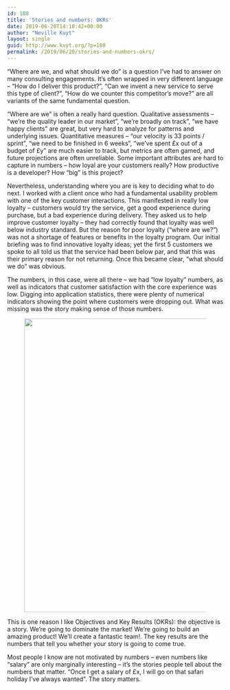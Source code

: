 ```yaml
---
id: 180
title: 'Stories and numbers: OKRs'
date: 2019-06-20T14:10:42+00:00
author: "Neville Kuyt"
layout: single
guid: http://www.kuyt.org/?p=180
permalink: /2019/06/20/stories-and-numbers-okrs/
---
```

&#8220;Where are we, and what should we do&#8221; is a question I&#8217;ve had to answer on many consulting engagements. It&#8217;s often wrapped in very different language &#8211; &#8220;How do I deliver this product?&#8221;, &#8220;Can we invent a new service to serve this type of client?&#8221;, &#8220;How do we counter this competitor&#8217;s move?&#8221; are all variants of the same fundamental question.

&#8220;Where are we&#8221; is often a really hard question. Qualitative assessments &#8211; &#8220;we&#8217;re the quality leader in our market&#8221;, &#8220;we&#8217;re broadly on track&#8221;, &#8220;we have happy clients&#8221; are great, but very hard to analyze for patterns and underlying issues. Quantitative measures &#8211; &#8220;our velocity is 33 points / sprint&#8221;, &#8220;we need to be finished in 6 weeks&#8221;, &#8220;we&#8217;ve spent £x out of a budget of £y&#8221; are much easier to track, but metrics are often gamed, and future projections are often unreliable. Some important attributes are hard to capture in numbers &#8211; how loyal are your customers really? How productive is a developer? How &#8220;big&#8221; is this project?

Nevertheless, understanding where you are is key to deciding what to do next. I worked with a client once who had a fundamental usability problem with one of the key customer interactions. This manifested in really low loyalty &#8211; customers would try the service, get a good experience during purchase, but a bad experience during delivery. They asked us to help improve customer loyalty &#8211; they had correctly found that loyalty was well below industry standard. But the reason for poor loyalty (&#8220;where are we?&#8221;) was not a shortage of features or benefits in the loyalty program. Our initial briefing was to find innovative loyalty ideas; yet the first 5 customers we spoke to all told us that the service had been below par, and that this was their primary reason for not returning. Once this became clear, &#8220;what should we do&#8221; was obvious.  
  
The numbers, in this case, were all there &#8211; we had &#8220;low loyalty&#8221; numbers, as well as indicators that customer satisfaction with the core experience was low. Digging into application statistics, there were plenty of numerical indicators showing the point where customers were dropping out. What was missing was the story making sense of those numbers.

  
<figure class="wp-block-image">

<img loading="lazy" width="1024" height="683" src="http://www.kuyt.org/wp-content/uploads/2019/08/hannah-jacobson-ma3ivTHdyxU-unsplash-1024x683.jpg" alt="" class="wp-image-191" srcset="http://www.kuyt.org/wp-content/uploads/2019/08/hannah-jacobson-ma3ivTHdyxU-unsplash-1024x683.jpg 1024w, http://www.kuyt.org/wp-content/uploads/2019/08/hannah-jacobson-ma3ivTHdyxU-unsplash-300x200.jpg 300w, http://www.kuyt.org/wp-content/uploads/2019/08/hannah-jacobson-ma3ivTHdyxU-unsplash-768x512.jpg 768w" sizes="(max-width: 1024px) 100vw, 1024px" /> </figure> 

This is one reason I like Objectives and Key Results (OKRs): the objective is a story. We&#8217;re going to dominate the market! We&#8217;re going to build an amazing product! We&#8217;ll create a fantastic team!. The key results are the numbers that tell you whether your story is going to come true. 

Most people I know are not motivated by numbers &#8211; even numbers like &#8220;salary&#8221; are only marginally interesting &#8211; it&#8217;s the stories people tell about the numbers that matter. &#8220;Once I get a salary of £x, I will go on that safari holiday I&#8217;ve always wanted&#8221;. The story matters.